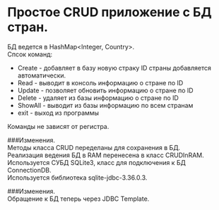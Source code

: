 # Простое CRUD приложение с БД стран.
БД ведется в HashMap<Integer, Country>.  
Спсок команд:  
* Create - добавляет в базу новую страку ID страны добавляется автоматически.
* Read - выводит в консоль информацию о стране по ID
* Update - позволяет обновить информацию о стране по ID
* Delete - удаляет из базы информацию о стране по ID
* ShowAll - выводит из базы информацию по всем странам
* exit - выход из программы

Команды не зависят от регистра.

###Изменения.  
Методы класса CRUD переделаны для сохранения в БД.  
Реализация ведения БД в RAM перенесена в класс CRUDInRAM.  
Используется СУБД SQLite3, класс для подключения к БД ConnectionDB.   
Используется библиотека sqlite-jdbc-3.36.0.3.  

###Изменения.  
Обращение к БД теперь через JDBC Template.